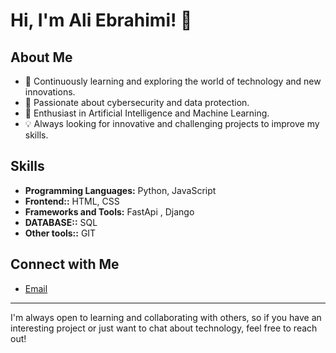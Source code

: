 # Hi, I'm Ali Ebrahimi! 👋

## About Me

- 🌱 Continuously learning and exploring the world of technology and new innovations.
- 🔐 Passionate about cybersecurity and data protection.
- 🤖 Enthusiast in Artificial Intelligence and Machine Learning.
- 💡 Always looking for innovative and challenging projects to improve my skills.

## Skills

- **Programming Languages:** Python, JavaScript
- **Frontend::** HTML, CSS
- **Frameworks and Tools:** FastApi , Django
- **DATABASE::** SQL
- **Other tools::** GIT

## Connect with Me

- [Email](mailto:AliebrX1@gmail.com)

---

I'm always open to learning and collaborating with others, so if you have an interesting project or just want to chat about technology, feel free to reach out!
